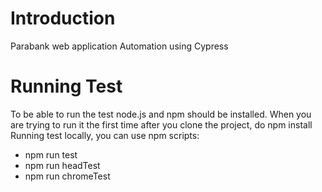 # Introduction

Parabank web application Automation using Cypress

# Running Test
To be able to run the test node.js and npm should be installed. 
When you are trying to run it the first time after you clone the project, do npm install
Running test locally, you can use npm scripts:
- npm run test
- npm run headTest
- npm run chromeTest
